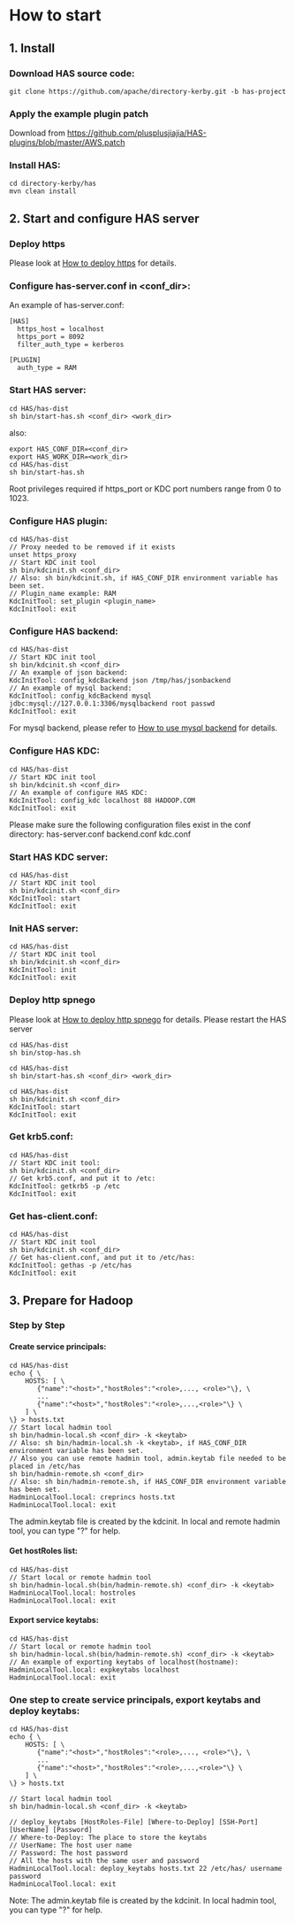 How to start
================

## 1. Install

### Download HAS source code:
```
git clone https://github.com/apache/directory-kerby.git -b has-project
```

### Apply the example plugin patch
Download from https://github.com/plusplusjiajia/HAS-plugins/blob/master/AWS.patch

### Install HAS:
```
cd directory-kerby/has
mvn clean install
```

## 2. Start and configure HAS server

### Deploy https
Please look at [How to deploy https](https://github.com/apache/directory-kerby/blob/has-project/has/doc/deploy-https.md) for details.

### Configure has-server.conf in <conf_dir>:
An example of has-server.conf:
```
[HAS]
  https_host = localhost
  https_port = 8092
  filter_auth_type = kerberos
  
[PLUGIN]
  auth_type = RAM
```

### Start HAS server:
```
cd HAS/has-dist
sh bin/start-has.sh <conf_dir> <work_dir>
```

also:
```
export HAS_CONF_DIR=<conf_dir>
export HAS_WORK_DIR=<work_dir>
cd HAS/has-dist
sh bin/start-has.sh
```

Root privileges required if https_port or KDC port numbers range from 0 to 1023.

### Configure HAS plugin:
```
cd HAS/has-dist
// Proxy needed to be removed if it exists
unset https_proxy
// Start KDC init tool
sh bin/kdcinit.sh <conf_dir>
// Also: sh bin/kdcinit.sh, if HAS_CONF_DIR environment variable has been set.
// Plugin_name example: RAM
KdcInitTool: set_plugin <plugin_name>
KdcInitTool: exit
```

### Configure HAS backend:
```
cd HAS/has-dist
// Start KDC init tool
sh bin/kdcinit.sh <conf_dir>
// An example of json backend:
KdcInitTool: config_kdcBackend json /tmp/has/jsonbackend
// An example of mysql backend:
KdcInitTool: config_kdcBackend mysql jdbc:mysql://127.0.0.1:3306/mysqlbackend root passwd
KdcInitTool: exit
```
For mysql backend, please refer to [How to use mysql backend](https://github.com/apache/directory-kerby/blob/has-project/has/doc/mysql-backend.md) for details.

### Configure HAS KDC:
```
cd HAS/has-dist
// Start KDC init tool
sh bin/kdcinit.sh <conf_dir>
// An example of configure HAS KDC:
KdcInitTool: config_kdc localhost 88 HADOOP.COM
KdcInitTool: exit
```
Please make sure the following configuration files exist in the conf directory:
has-server.conf backend.conf kdc.conf

### Start HAS KDC server:
```
cd HAS/has-dist
// Start KDC init tool
sh bin/kdcinit.sh <conf_dir>
KdcInitTool: start
KdcInitTool: exit
```

### Init HAS server:
```
cd HAS/has-dist
// Start KDC init tool
sh bin/kdcinit.sh <conf_dir>
KdcInitTool: init
KdcInitTool: exit
```

### Deploy http spnego
Please look at [How to deploy http spnego](https://github.com/apache/directory-kerby/blob/has-project/has/doc/deploy-spnego.md) for details.
Please restart the HAS server

```
cd HAS/has-dist
sh bin/stop-has.sh

cd HAS/has-dist
sh bin/start-has.sh <conf_dir> <work_dir>

cd HAS/has-dist
sh bin/kdcinit.sh <conf_dir>
KdcInitTool: start
KdcInitTool: exit
```

### Get krb5.conf:
```
cd HAS/has-dist
// Start KDC init tool:
sh bin/kdcinit.sh <conf_dir>
// Get krb5.conf, and put it to /etc:
KdcInitTool: getkrb5 -p /etc
KdcInitTool: exit
```

### Get has-client.conf:
```
cd HAS/has-dist
// Start KDC init tool
sh bin/kdcinit.sh <conf_dir>
// Get has-client.conf, and put it to /etc/has:
KdcInitTool: gethas -p /etc/has
KdcInitTool: exit
```

## 3. Prepare for Hadoop

### Step by Step

#### Create service principals:
```
cd HAS/has-dist
echo { \
    HOSTS: [ \
       {"name":"<host>","hostRoles":"<role>,..., <role>"\}, \
       ...
       {"name":"<host>","hostRoles":"<role>,...,<role>"\} \
    ] \
\} > hosts.txt
// Start local hadmin tool
sh bin/hadmin-local.sh <conf_dir> -k <keytab>
// Also: sh bin/hadmin-local.sh -k <keytab>, if HAS_CONF_DIR environment variable has been set.
// Also you can use remote hadmin tool, admin.keytab file needed to be placed in /etc/has
sh bin/hadmin-remote.sh <conf_dir>
// Also: sh bin/hadmin-remote.sh, if HAS_CONF_DIR environment variable has been set.
HadminLocalTool.local: creprincs hosts.txt
HadminLocalTool.local: exit
```
The admin.keytab file is created by the kdcinit. In local and remote hadmin tool, you can type "?" for help.

#### Get hostRoles list:
```
cd HAS/has-dist
// Start local or remote hadmin tool
sh bin/hadmin-local.sh(bin/hadmin-remote.sh) <conf_dir> -k <keytab>
HadminLocalTool.local: hostroles
HadminLocalTool.local: exit
```

#### Export service keytabs:
```
cd HAS/has-dist
// Start local or remote hadmin tool
sh bin/hadmin-local.sh(bin/hadmin-remote.sh) <conf_dir> -k <keytab>
// An example of exporting keytabs of localhost(hostname):
HadminLocalTool.local: expkeytabs localhost
HadminLocalTool.local: exit
```

### One step to create service principals, export keytabs and deploy keytabs:
```
cd HAS/has-dist
echo { \
    HOSTS: [ \
       {"name":"<host>","hostRoles":"<role>,..., <role>"\}, \
       ...
       {"name":"<host>","hostRoles":"<role>,...,<role>"\} \
    ] \
\} > hosts.txt

// Start local hadmin tool
sh bin/hadmin-local.sh <conf_dir> -k <keytab>

// deploy_keytabs [HostRoles-File] [Where-to-Deploy] [SSH-Port] [UserName] [Password]
// Where-to-Deploy: The place to store the keytabs
// UserName: The host user name
// Password: The host password
// All the hosts with the same user and password
HadminLocalTool.local: deploy_keytabs hosts.txt 22 /etc/has/ username password
HadminLocalTool.local: exit
```
Note: The admin.keytab file is created by the kdcinit. In local hadmin tool, you can type "?" for help.

